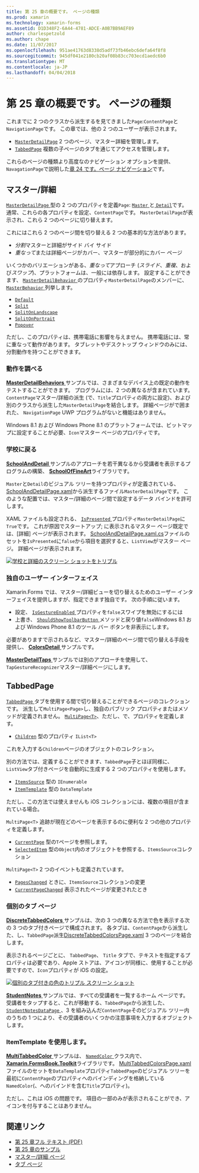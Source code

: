 ```yaml
---
title: 第 25 章の概要です。 ページの種類
ms.prod: xamarin
ms.technology: xamarin-forms
ms.assetid: D1D348F2-6A44-4781-ADCE-A0B7BB9AEF89
author: charlespetzold
ms.author: chape
ms.date: 11/07/2017
ms.openlocfilehash: 951ae41763d8338d5adf73fb46ebc6defa64f8f8
ms.sourcegitcommit: 945df041e2180cb20af08b83cc703ecd1aedc6b0
ms.translationtype: MT
ms.contentlocale: ja-JP
ms.lasthandoff: 04/04/2018
---
```

# <a name="summary-of-chapter-25-page-varieties"></a>第 25 章の概要です。 ページの種類

これまでに 2 つのクラスから派生するを見てきました`Page`:`ContentPage`と`NavigationPage`です。 この章では、他の 2 つのユーザーが表示されます。

- [`MasterDetailPage`](https://developer.xamarin.com/api/type/Xamarin.Forms.MasterDetailPage/) 2 つのページ、マスター詳細を管理します。
- [`TabbedPage`](https://developer.xamarin.com/api/type/Xamarin.Forms.TabbedPage/) 複数の子ページのタブを通じてアクセスを管理します。

これらのページの種類より高度なのナビゲーション オプションを提供、`NavagationPage`で説明した[章 24 です。ページ ナビゲーション](~/xamarin-forms/creating-mobile-apps-xamarin-forms/summaries/chapter24.md)です。

## <a name="master-and-detail"></a>マスター/詳細

[ `MasterDetailPage` ](https://developer.xamarin.com/api/type/Xamarin.Forms.MasterDetailPage/)型の 2 つのプロパティを定義`Page`: [ `Master` ](https://developer.xamarin.com/api/property/Xamarin.Forms.MasterDetailPage.Master/)と[ `Detail`](https://developer.xamarin.com/api/property/Xamarin.Forms.MasterDetailPage.Detail/)です。 通常、これらの各プロパティを設定、`ContentPage`です。 `MasterDetailPage`が表示され、これら 2 つのページに切り替えます。

これにはこれら 2 つのページ間を切り替える 2 つの基本的な方法があります。

- *分割*マスターと詳細がサイド バイ サイド
- *重なって*または詳細ページがカバー、マスターが部分的にカバー ページ

いくつかのバリエーションがある、*重なって*アプローチ (*スライド*、*重複*、および*スワップ*)、プラットフォームは、一般には依存します。 設定することができます、 [ `MasterDetailBehavior` ](https://developer.xamarin.com/api/property/Xamarin.Forms.MasterDetailPage.MasterBehavior/)のプロパティ`MasterDetailPage`のメンバーに、 [ `MasterBehavior` ](https://developer.xamarin.com/api/type/Xamarin.Forms.MasterBehavior/)列挙します。

- [`Default`](https://developer.xamarin.com/api/field/Xamarin.Forms.MasterBehavior.Default/)
- [`Split`](https://developer.xamarin.com/api/field/Xamarin.Forms.MasterBehavior.Split/)
- [`SplitOnLandscape`](https://developer.xamarin.com/api/field/Xamarin.Forms.MasterBehavior.SplitOnLandscape/)
- [`SplitOnPortrait`](https://developer.xamarin.com/api/field/Xamarin.Forms.MasterBehavior.SplitOnPortrait/)
- [`Popover`](https://developer.xamarin.com/api/field/Xamarin.Forms.MasterBehavior.Popover/)

ただし、このプロパティは、携帯電話に影響を与えません。 携帯電話には、常に重なって動作があります。 タブレットやデスクトップ ウィンドウのみには、分割動作を持つことができます。

### <a name="exploring-the-behaviors"></a>動作を調べる

[ **MasterDetailBehaviors** ](https://github.com/xamarin/xamarin-forms-book-samples/tree/master/Chapter25/MasterDetailBehaviors)サンプルでは、さまざまなデバイス上の既定の動作をテストすることができます。 プログラムには、2 つの異なるが含まれています。`ContentPage`マスター/詳細の派生 (で、`Title`プロパティの両方に設定)、および別のクラスから派生した`MasterDetailPage`を結合します。 詳細ページがで囲まれた、 `NavigationPage` UWP プログラムがないと機能はありません。

Windows 8.1 および Windows Phone 8.1 のプラットフォームでは、ビットマップに設定することが必要、`Icon`マスター ページのプロパティです。

### <a name="back-to-school"></a>学校に戻る

[ **SchoolAndDetail** ](https://github.com/xamarin/xamarin-forms-book-samples/tree/master/Chapter25/SchoolAndDetail)サンプルのアプローチを若干異なるから受講者を表示するプログラムの構築、 [ **SchoolOfFineArt**](https://github.com/xamarin/xamarin-forms-book-samples/tree/master/Libraries/SchoolOfFineArt)ライブラリです。

`Master`と`Detail`のビジュアル ツリーを持つプロパティが定義されている、 [SchoolAndDetailPage.xaml](https://github.com/xamarin/xamarin-forms-book-samples/blob/master/Chapter25/SchoolAndDetail/SchoolAndDetail/SchoolAndDetail/SchoolAndDetailPage.xaml)から派生するファイル`MasterDetailPage`です。 このような配置では、マスター/詳細のページ間で設定するデータ バインドを許可します。

XAML ファイルも設定される、 [ `IsPresented` ](https://developer.xamarin.com/api/property/Xamarin.Forms.MasterDetailPage.IsPresented/)プロパティ`MasterDetailPage`に`True`です。 これが原因でスタートアップ; に表示されるマスター ページ既定では、[詳細] ページが表示されます。 [SchoolAndDetailPage.xaml.cs](https://github.com/xamarin/xamarin-forms-book-samples/blob/master/Chapter25/SchoolAndDetail/SchoolAndDetail/SchoolAndDetail/SchoolAndDetailPage.xaml.cs)ファイルのセットを`IsPresented`に`false`から項目を選択すると、`ListView`がマスター ページ。 詳細ページが表示されます。

[![学校と詳細のスクリーン ショットをトリプル](images/ch25fg09-small.png "詳細ページ、MasterDetailPage から")](images/ch25fg09-large.png#lightbox "MasterDetailPage から詳細ページ")

### <a name="your-own-user-interface"></a>独自のユーザー インターフェイス

Xamarin.Forms では、マスター/詳細ビューを切り替えるためのユーザー インターフェイスを提供しますが、指定できます独自です。 次の手順に従います。

- 設定、 [ `IsGestureEnabled` ](https://developer.xamarin.com/api/property/Xamarin.Forms.MasterDetailPage.IsGestureEnabled/)プロパティを`false`スワイプを無効にするには
- 上書き、 [ `ShouldShowToolbarButton` ](https://developer.xamarin.com/api/member/Xamarin.Forms.MasterDetailPage.ShouldShowToolbarButton()/)メソッドと戻り値`false`Windows 8.1 および Windows Phone 8.1 のツール バー ボタンを非表示にします。

必要がありますで示されるなど、マスター/詳細のページ間で切り替える手段を提供し、 [ **ColorsDetail** ](https://github.com/xamarin/xamarin-forms-book-samples/tree/master/Chapter25/ColorsDetails)サンプルです。

[ **MasterDetailTaps** ](https://github.com/xamarin/xamarin-forms-book-samples/tree/master/Chapter25/MasterDetailTaps)サンプルでは別のアプローチを使用して、`TapGestureRecognizer`マスター/詳細ページにします。

## <a name="tabbedpage"></a>TabbedPage

[ `TabbedPage` ](https://developer.xamarin.com/api/type/Xamarin.Forms.TabbedPage/)タブを使用する間で切り替えることができるページのコレクションです。 派生して`MultiPage<Page>`し、独自のパブリック プロパティまたはメソッドが定義されません。 [`MultiPage<T>`](https://developer.xamarin.com/api/type/Xamarin.Forms.MultiPage%3CT%3E/)、ただし、で、プロパティを定義します。

- [`Children`](https://developer.xamarin.com/api/property/Xamarin.Forms.MultiPage%3CT%3E.Children/) 型のプロパティ `IList<T>`

これを入力する`Children`ページのオブジェクトのコレクション。

別の方法では、定義することができます、`TabbedPage`子とほぼ同様に、`ListView`タブ付きページを自動的に生成する 2 つのプロパティを使用します。

- [`ItemsSource`](https://developer.xamarin.com/api/property/Xamarin.Forms.MultiPage%3CT%3E.ItemsSource/) 型の `IEnumerable`
- [`ItemTemplate`](https://developer.xamarin.com/api/property/Xamarin.Forms.MultiPage%3CT%3E.ItemTemplate/) 型の `DataTemplate`

ただし、この方法では使えませんも iOS コレクションには、複数の項目が含まれている場合。

`MultiPage<T>` 追跡が現在どのページを表示するのに便利な 2 つの他のプロパティを定義します。

- [`CurrentPage`](https://developer.xamarin.com/api/property/Xamarin.Forms.MultiPage%3CT%3E.CurrentPage/) 型の`T`ページを参照します。
- [`SelectedItem`](https://developer.xamarin.com/api/property/Xamarin.Forms.MultiPage%3CT%3E.SelectedItem/) 型の`Object`内のオブジェクトを参照する、`ItemsSource`コレクション

`MultiPage<T>` 2 つのイベントも定義されています。

- [`PagesChanged`](https://developer.xamarin.com/api/event/Xamarin.Forms.MultiPage%3CT%3E.PagesChanged/) ときに、`ItemsSource`コレクションの変更
- [`CurrentPageChanged`](https://developer.xamarin.com/api/event/Xamarin.Forms.MultiPage%3CT%3E.CurrentPageChanged/) 表示されたページが変更されたとき

### <a name="discrete-tab-pages"></a>個別のタブ ページ

[ **DiscreteTabbedColors** ](https://github.com/xamarin/xamarin-forms-book-samples/tree/master/Chapter25/DiscreteTabbedColors)サンプルは、次の 3 つの異なる方法で色を表示する次の 3 つのタブ付きページで構成されます。 各タブは、`ContentPage`から派生した、し、`TabbedPage`派生[DiscreteTabbedColorsPage.xaml](https://github.com/xamarin/xamarin-forms-book-samples/blob/master/Chapter25/DiscreteTabbedColors/DiscreteTabbedColors/DiscreteTabbedColors/DiscreteTabbedColorsPage.xaml) 3 つのページを結合します。

表示されるページごとに、 `TabbedPage`、 `Title`  タブで、テキストを指定するプロパティは必要であり、Apple ストアは、アイコンが同様に、使用することが必要ですので、`Icon`プロパティが iOS の設定。

[![個別のタブ付きの色のトリプル スクリーン ショット](images/ch25fg13-small.png "TabbedPage")](images/ch25fg13-large.png#lightbox "TabbedPage")

[ **StudentNotes** ](https://github.com/xamarin/xamarin-forms-book-samples/tree/master/Chapter25/StudentNotes)サンプルでは、すべての受講者を一覧するホーム ページです。 受講者をタップすると、これが移動する、`TabbedPage`から派生した、 [ `StudentNotesDataPage` ](https://github.com/xamarin/xamarin-forms-book-samples/blob/master/Chapter25/StudentNotes/StudentNotes/StudentNotes/StudentNotesDataPage.xaml)、3 を組み込んだ`ContentPage`そのビジュアル ツリー内のうちの 1 つにより、その受講者のいくつかの注意事項を入力するオブジェクトします。

### <a name="using-an-itemtemplate"></a>ItemTemplate を使用します。

[ **MultiTabbedColor** ](https://github.com/xamarin/xamarin-forms-book-samples/tree/master/Chapter25/MultiTabbedColors)サンプルは、 [ `NamedColor` ](https://github.com/xamarin/xamarin-forms-book-samples/blob/master/Libraries/Xamarin.FormsBook.Toolkit/Xamarin.FormsBook.Toolkit/NamedColor.cs)クラス内で、 [ **Xamarin.FormsBook.Toolkit**](https://github.com/xamarin/xamarin-forms-book-samples/tree/master/Libraries/Xamarin.FormsBook.Toolkit)ライブラリです。 [MultiTabbedColorsPage.xaml](https://github.com/xamarin/xamarin-forms-book-samples/blob/master/Chapter25/MultiTabbedColors/MultiTabbedColors/MultiTabbedColors/MultiTabbedColorsPage.xaml)ファイルのセットを`DataTemplate`プロパティ`TabbedPage`のビジュアル ツリーを最初に`ContentPage`のプロパティへのバインディングを格納している`NamedColor`(、へのバインドを含む`Title`プロパティ)。

ただし、これは iOS の問題です。 項目の一部のみが表示されることができ、アイコンを付与することはありません。



## <a name="related-links"></a>関連リンク

- [第 25 章フル テキスト (PDF)](https://download.xamarin.com/developer/xamarin-forms-book/XamarinFormsBook-Ch25-Apr2016.pdf)
- [第 25 章のサンプル](https://github.com/xamarin/xamarin-forms-book-samples/tree/master/Chapter25)
- [マスター/詳細 ページ](~/xamarin-forms/app-fundamentals/navigation/master-detail-page.md)
- [タブ ページ](~/xamarin-forms/app-fundamentals/navigation/tabbed-page.md)
